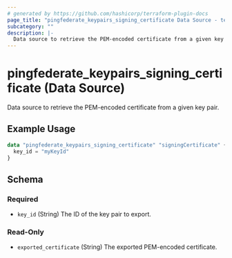 ```yaml
---
# generated by https://github.com/hashicorp/terraform-plugin-docs
page_title: "pingfederate_keypairs_signing_certificate Data Source - terraform-provider-pingfederate"
subcategory: ""
description: |-
  Data source to retrieve the PEM-encoded certificate from a given key pair.
---
```


# pingfederate_keypairs_signing_certificate (Data Source)

Data source to retrieve the PEM-encoded certificate from a given key pair.

## Example Usage

```terraform
data "pingfederate_keypairs_signing_certificate" "signingCertificate" {
  key_id = "myKeyId"
}
```

<!-- schema generated by tfplugindocs -->
## Schema

### Required

- `key_id` (String) The ID of the key pair to export.

### Read-Only

- `exported_certificate` (String) The exported PEM-encoded certificate.
